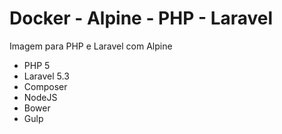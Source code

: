# Docker - Alpine - PHP - Laravel
Imagem para PHP e Laravel com Alpine

- PHP 5
- Laravel 5.3
- Composer
- NodeJS
- Bower
- Gulp
